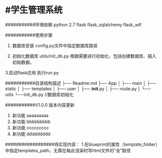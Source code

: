 #学生管理系统
===========================

###########环境依赖
python 2.7
flask
flask_sqlalchemy
flask_wtf

###########使用步骤
1. 数据库安装
config.py文件中指定数据库路径

2. 初始化数据库
utils/init_db.py 根据需要进行初始化，包括创建数据库、插入初始数据。

3.启动flask应用
执行run.py

###########目录结构描述
├── Readme.md
├── App
│   ├── main
│   ├── static
│   ├── templates
│   ├── user
│   ├── __init__.py
│   ├── route.py
│
└── utils
    └──init_db.py      //数据库初始化



###########V1.0.0 版本内容更新
1. 新功能     aaaaaaaaa
2. 新功能     bbbbbbbbb
3. 新功能     ccccccccc
4. 新功能     ddddddddd

##################待实现内容：
1.在blueprint的属性（template_folder）中指定templates_path，无需在每此渲染时写html文件的“全”路径